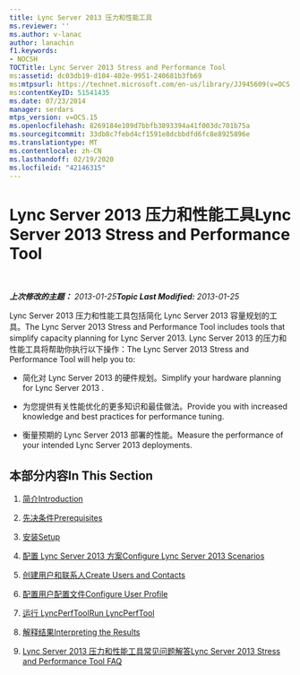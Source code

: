 ```yaml
---
title: Lync Server 2013 压力和性能工具
ms.reviewer: ''
ms.author: v-lanac
author: lanachin
f1.keywords:
- NOCSH
TOCTitle: Lync Server 2013 Stress and Performance Tool
ms:assetid: dc03db19-d104-402e-9951-240681b3fb69
ms:mtpsurl: https://technet.microsoft.com/en-us/library/JJ945609(v=OCS.15)
ms:contentKeyID: 51541435
ms.date: 07/23/2014
manager: serdars
mtps_version: v=OCS.15
ms.openlocfilehash: 8269184e109d7bbfb3893394a41f003dc701b75a
ms.sourcegitcommit: 33db8c7febd4cf1591e8dcbbdfd6fc8e8925896e
ms.translationtype: MT
ms.contentlocale: zh-CN
ms.lasthandoff: 02/19/2020
ms.locfileid: "42146315"
---
```

<div data-xmlns="http://www.w3.org/1999/xhtml">

<div class="topic" data-xmlns="http://www.w3.org/1999/xhtml" data-msxsl="urn:schemas-microsoft-com:xslt" data-cs="http://msdn.microsoft.com/">

<div data-asp="https://msdn2.microsoft.com/asp">

# <a name="lync-server-2013-stress-and-performance-tool"></a><span data-ttu-id="72345-102">Lync Server 2013 压力和性能工具</span><span class="sxs-lookup"><span data-stu-id="72345-102">Lync Server 2013 Stress and Performance Tool</span></span>

</div>

<div id="mainSection">

<div id="mainBody">

<span> </span>

<span data-ttu-id="72345-103">_**上次修改的主题：** 2013-01-25_</span><span class="sxs-lookup"><span data-stu-id="72345-103">_**Topic Last Modified:** 2013-01-25_</span></span>

<span data-ttu-id="72345-104">Lync Server 2013 压力和性能工具包括简化 Lync Server 2013 容量规划的工具。</span><span class="sxs-lookup"><span data-stu-id="72345-104">The Lync Server 2013 Stress and Performance Tool includes tools that simplify capacity planning for Lync Server 2013.</span></span> <span data-ttu-id="72345-105">Lync Server 2013 的压力和性能工具将帮助你执行以下操作：</span><span class="sxs-lookup"><span data-stu-id="72345-105">The Lync Server 2013 Stress and Performance Tool will help you to:</span></span>

  - <span data-ttu-id="72345-106">简化对 Lync Server 2013 的硬件规划。</span><span class="sxs-lookup"><span data-stu-id="72345-106">Simplify your hardware planning for Lync Server 2013 .</span></span>

  - <span data-ttu-id="72345-107">为您提供有关性能优化的更多知识和最佳做法。</span><span class="sxs-lookup"><span data-stu-id="72345-107">Provide you with increased knowledge and best practices for performance tuning.</span></span>

  - <span data-ttu-id="72345-108">衡量预期的 Lync Server 2013 部署的性能。</span><span class="sxs-lookup"><span data-stu-id="72345-108">Measure the performance of your intended Lync Server 2013 deployments.</span></span>

<div>

## <a name="in-this-section"></a><span data-ttu-id="72345-109">本部分内容</span><span class="sxs-lookup"><span data-stu-id="72345-109">In This Section</span></span>

1.  [<span data-ttu-id="72345-110">简介</span><span class="sxs-lookup"><span data-stu-id="72345-110">Introduction</span></span>](introduction.md)

2.  [<span data-ttu-id="72345-111">先决条件</span><span class="sxs-lookup"><span data-stu-id="72345-111">Prerequisites</span></span>](prerequisites.md)

3.  [<span data-ttu-id="72345-112">安装</span><span class="sxs-lookup"><span data-stu-id="72345-112">Setup</span></span>](setup.md)

4.  [<span data-ttu-id="72345-113">配置 Lync Server 2013 方案</span><span class="sxs-lookup"><span data-stu-id="72345-113">Configure Lync Server 2013 Scenarios</span></span>](configure-lync-server-2013-scenarios.md)

5.  [<span data-ttu-id="72345-114">创建用户和联系人</span><span class="sxs-lookup"><span data-stu-id="72345-114">Create Users and Contacts</span></span>](create-users-and-contacts.md)

6.  [<span data-ttu-id="72345-115">配置用户配置文件</span><span class="sxs-lookup"><span data-stu-id="72345-115">Configure User Profile</span></span>](configure-user-profile.md)

7.  [<span data-ttu-id="72345-116">运行 LyncPerfTool</span><span class="sxs-lookup"><span data-stu-id="72345-116">Run LyncPerfTool</span></span>](run-lyncperftool.md)

8.  [<span data-ttu-id="72345-117">解释结果</span><span class="sxs-lookup"><span data-stu-id="72345-117">Interpreting the Results</span></span>](interpreting-the-results.md)

9.  [<span data-ttu-id="72345-118">Lync Server 2013 压力和性能工具常见问题解答</span><span class="sxs-lookup"><span data-stu-id="72345-118">Lync Server 2013 Stress and Performance Tool FAQ</span></span>](lync-server-2013-stress-and-performance-tool-faq.md)

</div>

</div>

<span> </span>

</div>

</div>

</div>

